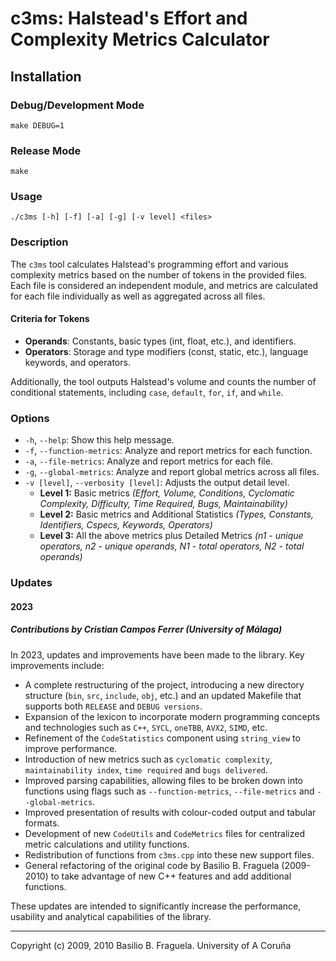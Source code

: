 # c3ms: Halstead's Effort and Complexity Metrics Calculator

## Installation

### Debug/Development Mode

```shell
make DEBUG=1
```

### Release Mode

```shell
make
```

### Usage

```shell
./c3ms [-h] [-f] [-a] [-g] [-v level] <files>
```

### Description 

The `c3ms` tool calculates Halstead's programming effort and various complexity metrics based on the number of tokens in the provided files. Each file is considered an independent module, and metrics are calculated for each file individually as well as aggregated across all files.

#### Criteria for Tokens

- **Operands**: Constants, basic types (int, float, etc.), and identifiers.
- **Operators**: Storage and type modifiers (const, static, etc.), language keywords, and operators.

Additionally, the tool outputs Halstead's volume and counts the number of conditional statements, including `case`, `default`, `for`, `if`, and `while`.

### Options

- `-h`, `--help`: Show this help message.
- `-f`, `--function-metrics`: Analyze and report metrics for each function.
- `-a`, `--file-metrics`: Analyze and report metrics for each file.
- `-g`, `--global-metrics`: Analyze and report global metrics across all files.
- `-v [level]`, `--verbosity [level]`: Adjusts the output detail level.
  - **Level 1:** Basic metrics _(Effort, Volume, Conditions, Cyclomatic Complexity, Difficulty, Time Required, Bugs, Maintainability)_
  - **Level 2:** Basic metrics and Additional Statistics _(Types, Constants, Identifiers, Cspecs, Keywords, Operators)_
  - **Level 3:** All the above metrics plus Detailed Metrics _(n1 - unique operators, n2 - unique operands, N1 - total operators, N2 - total operands)_

### Updates

#### 2023

##### Contributions by Cristian Campos Ferrer (University of Málaga)

In 2023, updates and improvements have been made to the library. Key improvements include:

- A complete restructuring of the project, introducing a new directory structure (`bin`, `src`, `include`, `obj`, etc.) and an updated Makefile that supports both `RELEASE` and `DEBUG versions`.
- Expansion of the lexicon to incorporate modern programming concepts and technologies such as `C++`, `SYCL`, `oneTBB`, `AVX2`, `SIMD`, etc.
- Refinement of the `CodeStatistics` component using `string_view` to improve performance.
- Introduction of new metrics such as `cyclomatic complexity`, `maintainability index`, `time required` and `bugs delivered`.
- Improved parsing capabilities, allowing files to be broken down into functions using flags such as `--function-metrics`, `--file-metrics` and `--global-metrics`.
- Improved presentation of results with colour-coded output and tabular formats.
- Development of new `CodeUtils` and `CodeMetrics` files for centralized metric calculations and utility functions.
- Redistribution of functions from `c3ms.cpp` into these new support files.
- General refactoring of the original code by Basilio B. Fraguela (2009-2010) to take advantage of new C++ features and add additional functions.

These updates are intended to significantly increase the performance, usability and analytical capabilities of the library.

---

Copyright (c) 2009, 2010 Basilio B. Fraguela. University of A Coruña
